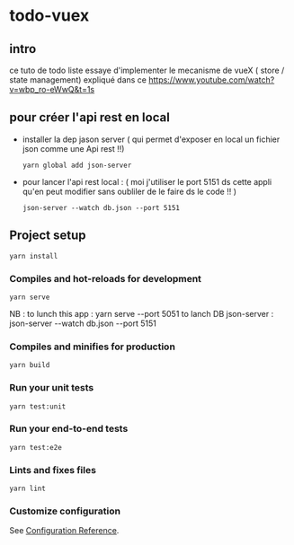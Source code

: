# todo-vuex

## intro 
ce tuto de todo liste essaye d'implementer le mecanisme de vueX ( store / state management) expliqué dans ce  https://www.youtube.com/watch?v=wbp_ro-eWwQ&t=1s

## pour créer l'api rest en local 
 + installer la dep jason server ( qui permet d'exposer en local un fichier json comme une Api rest !!)
   ```
   yarn global add json-server
   ```

 + pour lancer l'api rest local :  ( moi j'utiliser le port 5151 ds cette appli qu'en peut modifier sans oubliler de le faire ds le code !! )
    
    ```
    json-server --watch db.json --port 5151
    ```




## Project setup
```
yarn install
```

### Compiles and hot-reloads for development
```
yarn serve
```

NB : to lunch this app : yarn serve --port 5051
to lanch DB json-server : json-server --watch db.json --port 5151

### Compiles and minifies for production
```
yarn build
```

### Run your unit tests
```
yarn test:unit
```

### Run your end-to-end tests
```
yarn test:e2e
```

### Lints and fixes files
```
yarn lint
```

### Customize configuration
See [Configuration Reference](https://cli.vuejs.org/config/).
